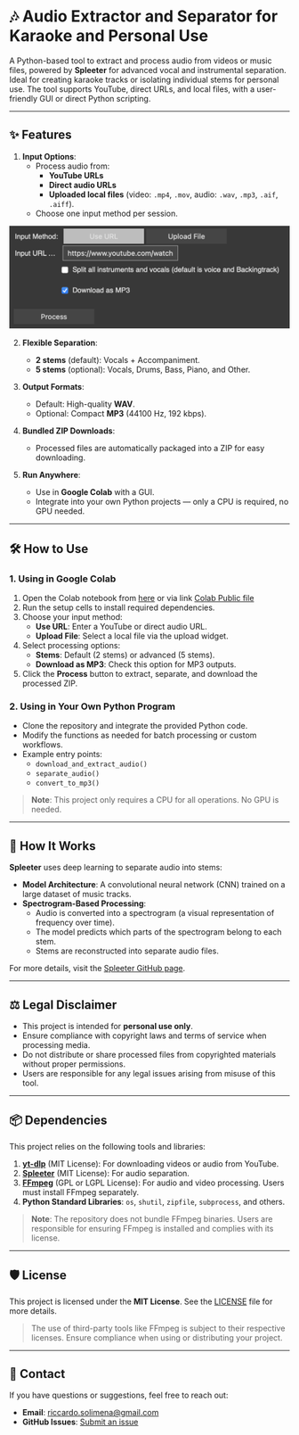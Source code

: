 # 🎶 Audio Extractor and Separator for Karaoke and Personal Use

A Python-based tool to extract and process audio from videos or music files, powered by **Spleeter** for advanced vocal and instrumental separation. Ideal for creating karaoke tracks or isolating individual stems for personal use. The tool supports YouTube, direct URLs, and local files, with a user-friendly GUI or direct Python scripting.

---

## ✨ Features

1. **Input Options**:
   - Process audio from:
     - **YouTube URLs**
     - **Direct audio URLs**
     - **Uploaded local files** (video: `.mp4`, `.mov`, audio: `.wav`, `.mp3`, `.aif`, `.aiff`).
   - Choose one input method per session.
  
![Input Interface](audio_interface.png)

2. **Flexible Separation**:
   - **2 stems** (default): Vocals + Accompaniment.
   - **5 stems** (optional): Vocals, Drums, Bass, Piano, and Other.

3. **Output Formats**:
   - Default: High-quality **WAV**.
   - Optional: Compact **MP3** (44100 Hz, 192 kbps).

4. **Bundled ZIP Downloads**:
   - Processed files are automatically packaged into a ZIP for easy downloading.

5. **Run Anywhere**:
   - Use in **Google Colab** with a GUI.
   - Integrate into your own Python projects — only a CPU is required, no GPU needed.

---

## 🛠️ How to Use

### **1. Using in Google Colab**
1. Open the Colab notebook from [here](https://github.com/solimena/Audio-Extractor-Spleeter/blob/main/Audio_Extractor_and_Spleeter.ipynb) or via link [Colab Public file](https://colab.research.google.com/drive/1nvtp_UJF2QqtGamPlJHJx9aUSgyOtGMs?usp=sharing)
2. Run the setup cells to install required dependencies.
3. Choose your input method:
   - **Use URL**: Enter a YouTube or direct audio URL.
   - **Upload File**: Select a local file via the upload widget.
4. Select processing options:
   - **Stems**: Default (2 stems) or advanced (5 stems).
   - **Download as MP3**: Check this option for MP3 outputs.
5. Click the **Process** button to extract, separate, and download the processed ZIP.

### **2. Using in Your Own Python Program**
- Clone the repository and integrate the provided Python code.
- Modify the functions as needed for batch processing or custom workflows.
- Example entry points:
  - `download_and_extract_audio()`
  - `separate_audio()`
  - `convert_to_mp3()`

> **Note**: This project only requires a CPU for all operations. No GPU is needed.

---

## 🧠 How It Works

**Spleeter** uses deep learning to separate audio into stems:

- **Model Architecture**: A convolutional neural network (CNN) trained on a large dataset of music tracks.
- **Spectrogram-Based Processing**:
  - Audio is converted into a spectrogram (a visual representation of frequency over time).
  - The model predicts which parts of the spectrogram belong to each stem.
  - Stems are reconstructed into separate audio files.

For more details, visit the [Spleeter GitHub page](https://github.com/deezer/spleeter).

---

## ⚖️ Legal Disclaimer

- This project is intended for **personal use only**.
- Ensure compliance with copyright laws and terms of service when processing media.
- Do not distribute or share processed files from copyrighted materials without proper permissions.
- Users are responsible for any legal issues arising from misuse of this tool.

---

## 📦 Dependencies

This project relies on the following tools and libraries:
1. **[yt-dlp](https://github.com/yt-dlp/yt-dlp)** (MIT License): For downloading videos or audio from YouTube.
2. **[Spleeter](https://github.com/deezer/spleeter)** (MIT License): For audio separation.
3. **[FFmpeg](https://ffmpeg.org/)** (GPL or LGPL License): For audio and video processing. Users must install FFmpeg separately.
4. **Python Standard Libraries**: `os`, `shutil`, `zipfile`, `subprocess`, and others.

> **Note**: The repository does not bundle FFmpeg binaries. Users are responsible for ensuring FFmpeg is installed and complies with its license.

---

## 🛡️ License

This project is licensed under the **MIT License**. See the [LICENSE](LICENSE) file for more details.

> The use of third-party tools like FFmpeg is subject to their respective licenses. Ensure compliance when using or distributing your project.

---

## 📧 Contact

If you have questions or suggestions, feel free to reach out:
- **Email**: riccardo.solimena@gmail.com
- **GitHub Issues**: [Submit an issue](https://github.com/solimena/audio-extractor-separator/issues)
